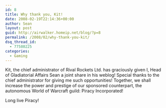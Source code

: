 ```yaml
---
id: 8
title: Why thank you, Kit!
date: 2008-02-19T22:14:36+00:00
author: Sean
layout: post
guid: http://airwalker.homeip.net/blog/?p=8
permalink: /2008/02/why-thank-you-kit/
dsq_thread_id:
  - 77580225
categories:
  - Gaming
---
```

Kit, the chief administrator of Rival Rockets Ltd. has graciously given I, Head of Gladiatorial Affairs Sean a joint share in his weblog! Special thanks to the chief administrator for giving me such opportunities! Together, we shall increase the power and prestige of our sponsored counterpart, the autonomous World of Warcraft guild: Piracy Incorporated!

Long live Piracy!
